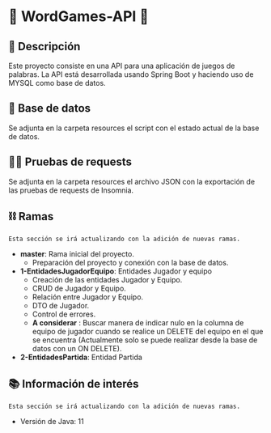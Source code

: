 # 🔡 WordGames-API 🔡

## 📝 Descripción

Este proyecto consiste en una API para una aplicación de juegos de palabras.
La API está desarrollada usando Spring Boot y haciendo uso de MYSQL como base de datos.

## 💼 Base de datos

Se adjunta en la carpeta resources el script con el estado actual de la base de datos.

## 👨‍🔬 Pruebas de requests

Se adjunta en la carpeta resources el archivo JSON con la exportación de las pruebas de requests de Insomnia.

## ⛓ Ramas

``Esta sección se irá actualizando con la adición de nuevas ramas.``

- **master**: Rama inicial del proyecto.
    - Preparación del proyecto y conexión con la base de datos.
- **1-EntidadesJugadorEquipo**: Entidades Jugador y equipo
    - Creación de las entidades Jugador y Equipo.
    - CRUD de Jugador y Equipo.
    - Relación entre Jugador y Equipo.
    - DTO de Jugador.
    - Control de errores.
    - **A considerar** : Buscar manera de indicar nulo en la columna de equipo de jugador cuando se realice un DELETE 
      del equipo en el que se encuentra (Actualmente solo se puede realizar desde la base de datos con un ON DELETE).
- **2-EntidadesPartida**: Entidad Partida

## 📚 Información de interés

``Esta sección se irá actualizando con la adición de nuevas ramas.``

- Versión de Java: 11